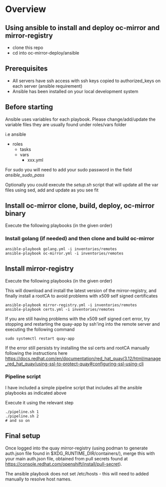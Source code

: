 # Overview

## Using ansible to install and deploy oc-mirror and mirror-registry

- clone this repo
- cd into oc-mirror-deploy/ansible

## Prerequisites

- All servers have ssh access with ssh keys copied to authorized_keys on each server (ansible requirement)
- Ansible has been installed on your local development system

## Before starting

Ansible uses variables for each playbook. Please change/add/update the variable files they are usually found under roles/vars folder

i.e 
ansible
  - roles
    - tasks
    - vars
      - xxx.yml

For sudo you will need to add your sudo password in the field *ansible_sudo_pass*

Optionally you could execute the *setup.sh* script that will update all the var files using sed, add and update as you see fit


## Install oc-mirror clone, build, deploy, oc-mirror binary

Execute the following playbooks (in the given order)

### Install golang (if needed) and then clone and build oc-mirror

```
ansible-playbook golang.yml -i inventories/remotes 
ansible-playbook oc-mirror.yml -i inventories/remotes 
```

## Install mirror-registry

Execute the following playbooks (in the given order)

This will download and install the latest version of the mirror-registry, and finally install a rootCA to avoid problems with x509 self signed certificates


```
ansible-playbook mirror-registry.yml -i inventories/remotes 
ansible-playbook certs.yml -i inventories/remotes 
```

If you are still having problems with the x509 self signed cert error, try stopping and restarting the quay-app by ssh'ing into the remote server
and executing the following command

```
sudo systemctl restart quay-app
```

If the error still persists try installing the ssl certs and rootCA manually following the instructions here  https://docs.redhat.com/en/documentation/red_hat_quay/3.12/html/manage_red_hat_quay/using-ssl-to-protect-quay#configuring-ssl-using-cli

### Pipeline script

I have included a simple pipeline script that includes all the ansible playbooks as indicated above

Execute it using the relevant step

```
./pipeline.sh 1
./pipeline.sh 2
# and so on
```

## Final setup

Once logged into the quay mirror-registry (using podman to generate auth.json file found in $XDG_RUNTIME_DIR/containers/), 
merge this with your main auth.json file, obtained from pull secrets found at https://console.redhat.com/openshift/install/pull-secret).

The ansible playbook does not set /etc/hosts - this will need to added manually to resolve host names.
